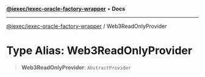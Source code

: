 [**@iexec/iexec-oracle-factory-wrapper**](../README.md) • **Docs**

***

[@iexec/iexec-oracle-factory-wrapper](../globals.md) / Web3ReadOnlyProvider

# Type Alias: Web3ReadOnlyProvider

> **Web3ReadOnlyProvider**: `AbstractProvider`
